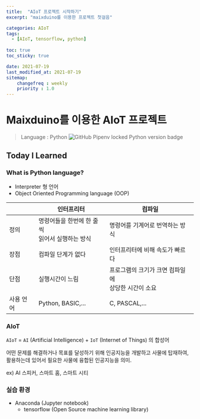 ```yaml
---
title:  "AIoT 프로젝트 시작하기"
excerpt: "maixduino를 이용한 프로젝트 첫걸음"

categories: AIoT
tags:
  - [AIoT, tensorflow, python]
 
toc: true 
toc_sticky: true

date: 2021-07-19
last_modified_at: 2021-07-19
sitemap:
	changefreq : weekly
	priority : 1.0
---
```

# Maixduino를 이용한 AIoT 프로젝트

> Language : Python ![GitHub Pipenv locked Python version badge](https://img.shields.io/badge/python-v3.9-blue)

## Today I Learned

### What is Python language?

- Interpreter 형 언어
- Object Oriented Programming language (OOP)

|           | 인터프리터                                           | 컴파일                                                   |
| --------- | ---------------------------------------------------- | -------------------------------------------------------- |
| 정의      | 명령어들을 한번에 한 줄씩 <br />읽어서 실행하는 방식 | 명령어를 기계어로 번역하는 방식                          |
| 장점      | 컴파일 단계가 없다                                   | 인터프리터에 비해 속도가 빠르다                          |
| 단점      | 실행시간이 느림                                      | 프로그램의 크기가 크면 컴파일에<br /> 상당한 시간이 소요 |
| 사용 언어 | Python, BASIC,...                                    | C, PASCAL,...                                            |



### AIoT

`AIoT` = `AI` (Artificial Intelligence) + `IoT` (Internet of Things)  의 합성어

어떤 문제를 해결하거나 목표를 달성하기 위해 인공지능을 개발하고 사물에 탑재하여, 활용하는데 있어서 필요한 사물에 융합된 인공지능을 의미.

ex) AI 스피커, 스마트 홈, 스마트 시티



### 실습 환경

- Anaconda (Jupyter notebook)
  + tensorflow (Open Source machine learning library)

